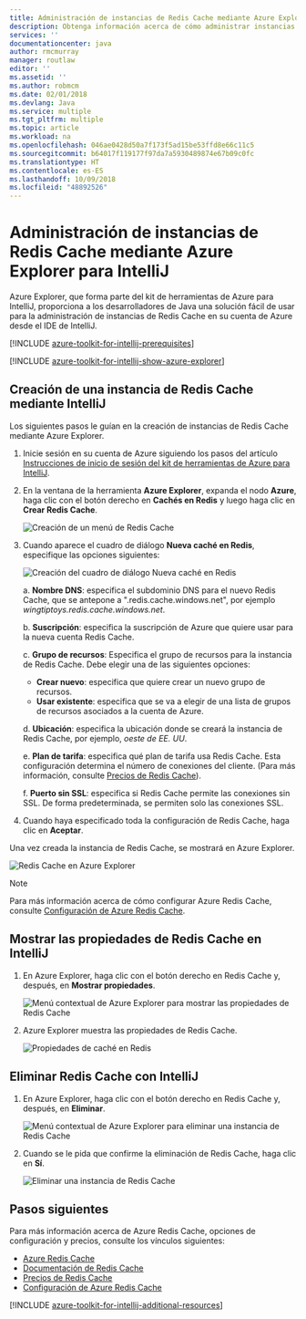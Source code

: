 ```yaml
---
title: Administración de instancias de Redis Cache mediante Azure Explorer para IntelliJ
description: Obtenga información acerca de cómo administrar instancias de Azure Redis Cache mediante Azure Explorer para IntelliJ.
services: ''
documentationcenter: java
author: rmcmurray
manager: routlaw
editor: ''
ms.assetid: ''
ms.author: robmcm
ms.date: 02/01/2018
ms.devlang: Java
ms.service: multiple
ms.tgt_pltfrm: multiple
ms.topic: article
ms.workload: na
ms.openlocfilehash: 046ae0428d50a7f173f5ad15be53ffd8e66c11c5
ms.sourcegitcommit: b64017f119177f97da7a5930489874e67b09c0fc
ms.translationtype: HT
ms.contentlocale: es-ES
ms.lasthandoff: 10/09/2018
ms.locfileid: "48892526"
---
```

# <a name="managing-redis-caches-using-the-azure-explorer-for-intellij"></a>Administración de instancias de Redis Cache mediante Azure Explorer para IntelliJ

Azure Explorer, que forma parte del kit de herramientas de Azure para IntelliJ, proporciona a los desarrolladores de Java una solución fácil de usar para la administración de instancias de Redis Cache en su cuenta de Azure desde el IDE de IntelliJ.

[!INCLUDE [azure-toolkit-for-intellij-prerequisites](../includes/azure-toolkit-for-intellij-prerequisites.md)]

[!INCLUDE [azure-toolkit-for-intellij-show-azure-explorer](../includes/azure-toolkit-for-intellij-show-azure-explorer.md)]

## <a name="create-a-redis-cache-by-using-intellij"></a>Creación de una instancia de Redis Cache mediante IntelliJ

Los siguientes pasos le guían en la creación de instancias de Redis Cache mediante Azure Explorer.

1. Inicie sesión en su cuenta de Azure siguiendo los pasos del artículo [Instrucciones de inicio de sesión del kit de herramientas de Azure para IntelliJ].

1. En la ventana de la herramienta **Azure Explorer**, expanda el nodo **Azure**, haga clic con el botón derecho en **Cachés en Redis** y luego haga clic en **Crear Redis Cache**.

   ![Creación de un menú de Redis Cache][CR01]

1. Cuando aparece el cuadro de diálogo **Nueva caché en Redis**, especifique las opciones siguientes:

   ![Creación del cuadro de diálogo Nueva caché en Redis][CR02]

   a. **Nombre DNS**: especifica el subdominio DNS para el nuevo Redis Cache, que se antepone a ".redis.cache.windows.net", por ejemplo *wingtiptoys.redis.cache.windows.net*.

   b. **Suscripción**: especifica la suscripción de Azure que quiere usar para la nueva cuenta Redis Cache.

   c. **Grupo de recursos**: Especifica el grupo de recursos para la instancia de Redis Cache. Debe elegir una de las siguientes opciones: 
      * **Crear nuevo**: especifica que quiere crear un nuevo grupo de recursos. 
      * **Usar existente**: especifica que se va a elegir de una lista de grupos de recursos asociados a la cuenta de Azure. 

   d. **Ubicación**: especifica la ubicación donde se creará la instancia de Redis Cache, por ejemplo, *oeste de EE. UU*.

   e. **Plan de tarifa**: especifica qué plan de tarifa usa Redis Cache. Esta configuración determina el número de conexiones del cliente. (Para más información, consulte [Precios de Redis Cache]).

   f. **Puerto sin SSL**: especifica si Redis Cache permite las conexiones sin SSL. De forma predeterminada, se permiten solo las conexiones SSL.

1. Cuando haya especificado toda la configuración de Redis Cache, haga clic en **Aceptar**.

Una vez creada la instancia de Redis Cache, se mostrará en Azure Explorer.

   ![Redis Cache en Azure Explorer][CR03]

> [!NOTE]
>
> Para más información acerca de cómo configurar Azure Redis Cache, consulte [Configuración de Azure Redis Cache].
>

## <a name="display-the-properties-for-your-redis-cache-in-intellij"></a>Mostrar las propiedades de Redis Cache en IntelliJ

1. En Azure Explorer, haga clic con el botón derecho en Redis Cache y, después, en **Mostrar propiedades**.

   ![Menú contextual de Azure Explorer para mostrar las propiedades de Redis Cache][SP01]

1. Azure Explorer muestra las propiedades de Redis Cache.

   ![Propiedades de caché en Redis][SP02]

## <a name="delete-your-redis-cache-by-using-intellij"></a>Eliminar Redis Cache con IntelliJ

1. En Azure Explorer, haga clic con el botón derecho en Redis Cache y, después, en **Eliminar**.

   ![Menú contextual de Azure Explorer para eliminar una instancia de Redis Cache][DE01]

1. Cuando se le pida que confirme la eliminación de Redis Cache, haga clic en **Sí**.

   ![Eliminar una instancia de Redis Cache][DE02]

## <a name="next-steps"></a>Pasos siguientes

Para más información acerca de Azure Redis Cache, opciones de configuración y precios, consulte los vínculos siguientes:

* [Azure Redis Cache]
* [Documentación de Redis Cache]
* [Precios de Redis Cache]
* [Configuración de Azure Redis Cache]

[!INCLUDE [azure-toolkit-for-intellij-additional-resources](../includes/azure-toolkit-for-intellij-additional-resources.md)]

<!-- URL List -->

[Precios de Redis Cache]: https://azure.microsoft.com/pricing/details/cache/
[Azure Redis Cache]: https://azure.microsoft.com/services/cache/
[Documentación de Redis Cache]: /azure/redis-cache
[Configuración de Azure Redis Cache]: /azure/redis-cache/cache-configure
[Instrucciones de inicio de sesión del kit de herramientas de Azure para IntelliJ]: ./azure-toolkit-for-intellij-sign-in-instructions.md

<!-- IMG List -->

[CR01]: media/azure-toolkit-for-intellij-managing-redis-caches-using-azure-explorer/CR01.png
[CR02]: media/azure-toolkit-for-intellij-managing-redis-caches-using-azure-explorer/CR02.png
[CR03]: media/azure-toolkit-for-intellij-managing-redis-caches-using-azure-explorer/CR03.png

[SP01]: media/azure-toolkit-for-intellij-managing-redis-caches-using-azure-explorer/SP01.png
[SP02]: media/azure-toolkit-for-intellij-managing-redis-caches-using-azure-explorer/SP02.png

[DE01]: media/azure-toolkit-for-intellij-managing-redis-caches-using-azure-explorer/DE01.png
[DE02]: media/azure-toolkit-for-intellij-managing-redis-caches-using-azure-explorer/DE02.png
